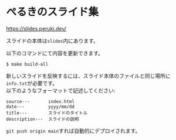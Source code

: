# ぺるきのスライド集

https://slides.peruki.dev/

スライドの本体は`slides`内にあります。

以下のコマンドにて内容を更新できます。
```
$ make build-all
```

新しいスライドを反映するには、スライド本体のファイルと同じ場所に`info.txt`が必要です。<br>
以下のようなフォーマットで記述してください:
```
source---       index.html
date---         yyyy/mm/dd
title---        スライドのタイトル
description---  スライドの説明
```

`git push origin main`すれば自動的にデプロイされます。

